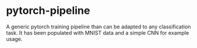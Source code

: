 # pytorch-pipeline
A generic pytorch training pipeline than can be adapted to any classification task. It has been populated with MNIST data and a simple CNN for example usage.
